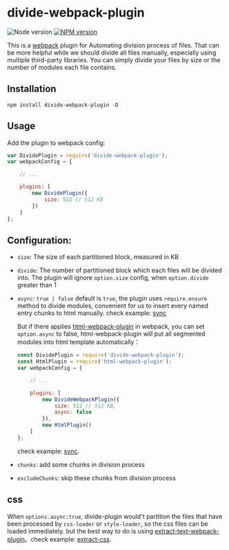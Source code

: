 # divide-webpack-plugin

![Node version][node-image] [![NPM version][npm-image]][npm-url]

This is a [webpack](http://webpack.github.io/) plugin for Automating division process of files. That can be more helpful while we should divide all files manually, especially using multiple third-party libraries. You can simply divide your files by size or the number of modules each file contains.

## Installation

```
npm install divide-webpack-plugin -D
```

## Usage

Add the plugin to webpack config:

```javascript
var DividePlugin = require('divide-webpack-plugin');
var webpackConfig = {

    // ...

    plugins: [
        new DividePlugin({
            size: 512 // 512 KB
        })
    ]
};
```

## Configuration:

- `size`: The size of each partitioned block, measured in KB
- `divide`: The number of partitioned block which each files will be divided into. The plugin will ignore `option.size` config, when `option.divide` greater than 1
- `async`: `true | false` default is `true`, the plugin uses `require.ensure` method to divide modules, convenient for us to insert every named entry chunks to html manually. check example: [sync](./examples/sync)

    But if there applies [html-webpack-plugin](https://github.com/jantimon/html-webpack-plugin) in webpack, you can set `option.async` to false, html-webpack-plugin will put all segmented modules into html template automatically：

    ```javascript
    const DividePlugin = require('divide-webpack-plugin');
    const HtmlPlugin = require('html-webpack-plugin');
    var webpackConfig = {

        // ...

        plugins: [
            new DivideWebpackPlugin({
                size: 512 // 512 KB,
                async: false
            }),
            new HtmlPlugin()
        ]
    };
    ```

    check example: [sync](./examples/sync).

- `chunks`: add some chunks in division process
- `excludeChunks`: skip these chunks from division process

## css

When `options.async:true`, divide-plugin would't partition the files that have been processed by `css-loader` or `style-loader`, so the css files can be loaded immediately. but the best way to do is using [extract-text-webpack-plugin](https://github.com/webpack-contrib/extract-text-webpack-plugin)。check example: [extract-css](./examples/extract-css).

[npm-url]: https://www.npmjs.com/package/divide-webpack-plugin
[npm-image]: https://img.shields.io/npm/v/divide-webpack-plugin.svg
[node-image]: https://img.shields.io/node/v/divide-webpack-plugin.svg
